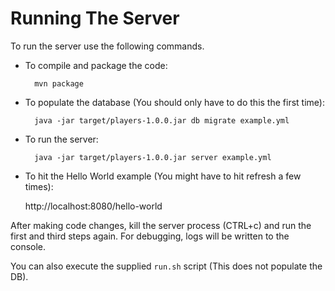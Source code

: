 # Running The Server

To run the server use the following commands.

* To compile and package the code:

        mvn package

* To populate the database (You should only have to do this the first time):

        java -jar target/players-1.0.0.jar db migrate example.yml

* To run the server:

        java -jar target/players-1.0.0.jar server example.yml

* To hit the Hello World example (You might have to hit refresh a few times):

	http://localhost:8080/hello-world

After making code changes, kill the server process (CTRL+c) and run the first and third steps again. For debugging, logs will be written to the console.

You can also execute the supplied `run.sh` script (This does not populate the DB).
